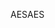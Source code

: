 <span data-ttu-id="b3f77-101">AES</span><span class="sxs-lookup"><span data-stu-id="b3f77-101">AES</span></span>